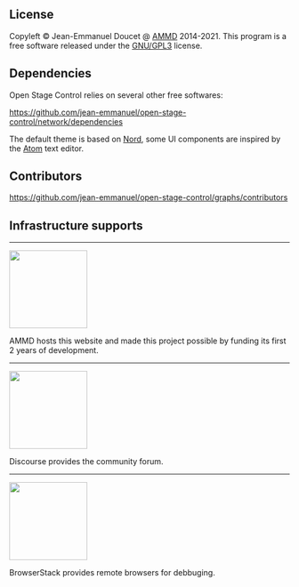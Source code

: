 ## License

Copyleft © Jean-Emmanuel Doucet @ [AMMD](http://ammd.net) 2014-2021.
This program is a free software released under the [GNU/GPL3](https://github.com/jean-emmanuel/open-stage-control/blob/master/LICENSE) license.

## Dependencies

Open Stage Control relies on several other free softwares:

https://github.com/jean-emmanuel/open-stage-control/network/dependencies

The default theme is based on [Nord](https://www.nordtheme.com/), some UI components are inspired by the [Atom](https://atom.io/) text editor.

## Contributors

https://github.com/jean-emmanuel/open-stage-control/graphs/contributors

## Infrastructure supports

----

<a href="https://ammd.net/" class="sp-logo">
    <img src="/img/sponsors/ammd.png" width="140px"/>
</a>

AMMD hosts this website and made this project possible by funding its first 2 years of development.

----

<a href="https://discourse.org/" class="sp-logo">
    <img src="/img/sponsors/discourse.png" width="140px"/>
</a>

Discourse provides the community forum.

----

<a href="https://browserstack.com/" class="sp-logo">
    <img src="/img/sponsors/browserstack.png" width="140px"/>
</a>

BrowserStack provides remote browsers for debbuging.
